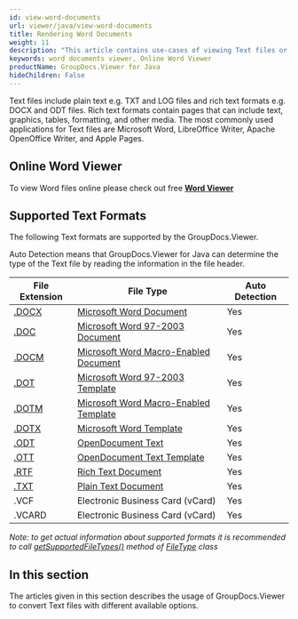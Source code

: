 ```yaml
---
id: view-word-documents
url: viewer/java/view-word-documents
title: Rendering Word Documents
weight: 11
description: "This article contains use-cases of viewing Text files or an application like Word documents viewer with GroupDocs.Viewer within your Java applications."
keywords: word documents viewer, Online Word Viewer
productName: GroupDocs.Viewer for Java
hideChildren: False
---
```

Text files include plain text e.g. TXT and LOG files and rich text formats e.g. DOCX and ODT files. Rich text formats contain pages that can include text, graphics, tables, formatting, and other media. The most commonly used applications for Text files are Microsoft Word, LibreOffice Writer, Apache OpenOffice Writer, and Apple Pages.

## Online Word Viewer

To view Word files online please check out free **[Word Viewer](https://products.groupdocs.app/viewer/word)**

## Supported Text Formats

The following Text formats are supported by the GroupDocs.Viewer. 

Auto Detection means that GroupDocs.Viewer for Java can determine the type of the Text file by reading the information in the file header.

| File Extension | File Type | Auto Detection |
| --- | --- | --- |
| [.DOCX](https://wiki.fileformat.com/word-processing/docx) | [Microsoft Word Document](https://wiki.fileformat.com/word-processing/docx) | Yes |
| [.DOC](https://wiki.fileformat.com/word-processing/doc) | [Microsoft Word 97-2003 Document](https://wiki.fileformat.com/word-processing/doc) | Yes |
| [.DOCM](https://wiki.fileformat.com/word-processing/docm) | [Microsoft Word Macro-Enabled Document](https://wiki.fileformat.com/word-processing/docm) | Yes |
| [.DOT](https://wiki.fileformat.com/word-processing/dot) | [Microsoft Word 97-2003 Template](https://wiki.fileformat.com/word-processing/dot) | Yes |
| [.DOTM](https://wiki.fileformat.com/word-processing/dotm) | [Microsoft Word Macro-Enabled Template](https://wiki.fileformat.com/word-processing/dotm) | Yes |
| [.DOTX](https://wiki.fileformat.com/word-processing/dotx) | [Microsoft Word Template](https://wiki.fileformat.com/word-processing/dotx) | Yes |
| [.ODT](https://wiki.fileformat.com/word-processing/odt) | [OpenDocument Text](https://wiki.fileformat.com/word-processing/odt) | Yes |
| [.OTT](https://wiki.fileformat.com/word-processing/ott) | [OpenDocument Text Template](https://wiki.fileformat.com/word-processing/ott) | Yes |
| [.RTF](https://wiki.fileformat.com/word-processing/rtf) | [Rich Text Document](https://wiki.fileformat.com/word-processing/rtf) | Yes |
| [.TXT](https://wiki.fileformat.com/word-processing/txt) | [Plain Text Document](https://wiki.fileformat.com/word-processing/txt) | Yes |
| .VCF | Electronic Business Card (vCard) | Yes |
| .VCARD | Electronic Business Card (vCard) | Yes |

*Note:* _to get actual information about supported formats it is recommended to call [getSupportedFileTypes()](https://apireference.groupdocs.com/viewer/java/com.groupdocs.viewer/FileType#getSupportedFileTypes()) method of [FileType](https://apireference.groupdocs.com/viewer/java/com.groupdocs.viewer/FileType) class_

## In this section

The articles given in this section describes the usage of GroupDocs.Viewer to convert Text files with different available options.
